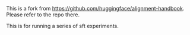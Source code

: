 This is a fork from https://github.com/huggingface/alignment-handbook. Please refer to the repo there.

This is for running a series of sft experiments.

